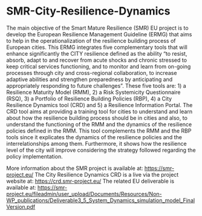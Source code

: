 # SMR-City-Resilience-Dynamics
The main objective of the Smart Mature Resilience (SMR) EU project is to develop the European Resilience Management Guideline (ERMG) that aims to help in the operationalization of the resilience building process of European cities. This ERMG integrates five complementary tools that will enhance significantly the CITY resilience defined as the ability “to resist, absorb, adapt to and recover from acute shocks and chronic stressed to keep critical services functioning, and to monitor and learn from on-going processes through city and cross-regional collaboration, to increase adaptive abilities and strengthen preparedness by anticipating and appropriately responding to future challenges”. These five tools are: 1) a Resilience Maturity Model (RMM), 2) a Risk Systemicity Questionnaire (RSQ), 3) a Portfolio of Resilience Building Policies (RBP), 4) a City Resilience Dynamics tool (CRD) and 5) a Resilience Information Portal.
The CRD tool aims at providing a training tool for cities to understand and learn about how the resilience building process should be in cities and also, to understand the functioning of the RMM and the dynamics of the resilience policies defined in the RMM. This tool complements the RMM and the RBP tools since it explicates the dynamics of the resilience policies and the interrelationships among them. Furthermore, it shows how the resilience level of the city will improve considering the strategy followed regarding the policy implementation.

More information about the SMR project is available at: https://smr-project.eu/
The City Resilience Dynamics CRD is a live via the project website at: https://crd.smr-project.eu/
The related EU deliverable is available at: https://smr-project.eu/fileadmin/user_upload/Documents/Resources/Non-WP_publications/Deliverable3_5_System_Dynamics_simulation_model_FinalVersion.pdf
